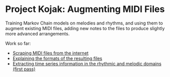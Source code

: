 # Project Kojak: Augmenting MIDI Files

Training Markov Chain models on melodies and rhythms, and using them to augment existing MIDI files, adding new notes to the files to produce slightly more advanced arrangements.

Work so far:

- [Scraping MIDI files from the internet](./scraper.ipynb) 
- [Explaining the formats of the resulting files](./flattening_tracks.ipynb)
- [Extracting time series information in the rhythmic and melodic domains (first pass)](./getting_melodies_and_rhythms.ipynb)